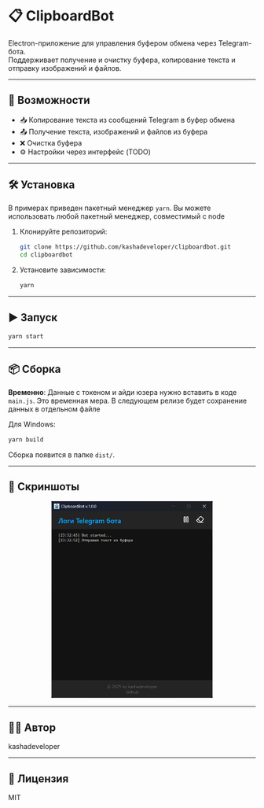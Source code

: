 # 📋 ClipboardBot

Electron-приложение для управления буфером обмена через Telegram-бота.  
Поддерживает получение и очистку буфера, копирование текста и отправку изображений и файлов.

---

## 🚀 Возможности

- 📥 Копирование текста из сообщений Telegram в буфер обмена
- 📤 Получение текста, изображений и файлов из буфера
- ❌ Очистка буфера
- ⚙️ Настройки через интерфейс (TODO)
---

## 🛠️ Установка

В примерах приведен пакетный менеджер ``yarn``. Вы можете использовать любой пакетный менеджер, совместимый с node

1. Клонируйте репозиторий:

   ```bash
   git clone https://github.com/kashadeveloper/clipboardbot.git
   cd clipboardbot
   ```

2. Установите зависимости:

   ```bash
   yarn
   ```

---

## ▶️ Запуск

```bash
yarn start
```

---

## 📦 Сборка
**Временно**:
Данные с токеном и айди юзера нужно вставить в коде ``main.js``. Это временная мера. В следующем релизе будет сохранение данных в отдельном файле

Для Windows:

```bash
yarn build
```

Сборка появится в папке `dist/`.

---

## 📸 Скриншоты

<p align="center">
  <img src="./assets/image.png" height="400" alt="">
</p>

---

## 🧑‍💻 Автор

kashadeveloper

---

## 📝 Лицензия

MIT
